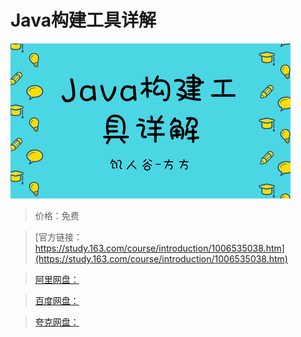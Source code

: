 # Java构建工具详解

![img](../../../assets/study163/free/0b5e3733a9884eaaba11fe03c791d4cb.png)

> 价格：免费

> [官方链接：https://study.163.com/course/introduction/1006535038.htm](https://study.163.com/course/introduction/1006535038.htm)

> [阿里网盘：]()

> [百度网盘：]()

> [夸克网盘：]()
